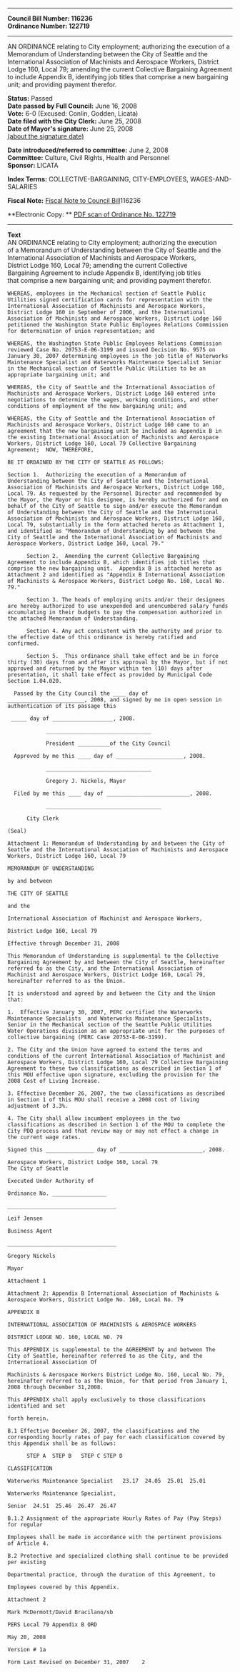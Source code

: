 * * * * *  
  
**Council Bill Number: [](#h0)[](#h2)116236**   
**Ordinance Number: 122719**  
  
* * * * *  
  
AN ORDINANCE relating to City employment; authorizing the execution of a Memorandum of Understanding between the City of Seattle and the International Association of Machinists and Aerospace Workers, District Lodge 160, Local 79; amending the current Collective Bargaining Agreement to include Appendix B, identifying job titles that comprise a new bargaining unit; and providing payment therefor.  
  
**Status:** Passed   
**Date passed by Full Council:** June 16, 2008   
**Vote:** 6-0 (Excused: Conlin, Godden, Licata)   
**Date filed with the City Clerk:** June 25, 2008   
**Date of Mayor's signature:** June 25, 2008   
[(about the signature date)](/~public/approvaldate.htm)   
  
  
**Date introduced/referred to committee:** June 2, 2008   
**Committee:** Culture, Civil Rights, Health and Personnel   
**Sponsor:** LICATA   
  
**Index Terms:** COLLECTIVE-BARGAINING, CITY-EMPLOYEES, WAGES-AND-SALARIES  
  
**Fiscal Note:** [Fiscal Note to Council Bill](http://clerk.seattle.gov/~public/fnote/116236.htm)[](#h1)[](#h3)116236  
  
**Electronic Copy: ** [PDF scan of Ordinance No. 122719](/~archives/Ordinances/Ord_122719.pdf)  
  
* * * * *  
  
**Text**  
    AN ORDINANCE relating to City employment; authorizing the execution  
    of a Memorandum of Understanding between the City of Seattle and the  
    International Association of Machinists and Aerospace Workers,  
    District Lodge 160, Local 79; amending the current Collective  
    Bargaining Agreement to include Appendix B, identifying job titles  
    that comprise a new bargaining unit; and providing payment therefor.  
  
    WHEREAS, employees in the Mechanical section of Seattle Public  
    Utilities signed certification cards for representation with the  
    International Association of Machinists and Aerospace Workers,  
    District Lodge 160 in September of 2006, and the International  
    Association of Machinists and Aerospace Workers, District Lodge 160  
    petitioned the Washington State Public Employees Relations Commission  
    for determination of union representation; and  
  
    WHEREAS, the Washington State Public Employees Relations Commission  
    reviewed Case No. 20753-E-06-3199 and issued Decision No. 9575 on  
    January 30, 2007 determining employees in the job title of Waterworks  
    Maintenance Specialist and Waterworks Maintenance Specialist Senior  
    in the Mechanical section of Seattle Public Utilities to be an  
    appropriate bargaining unit; and  
  
    WHEREAS, the City of Seattle and the International Association of  
    Machinists and Aerospace Workers, District Lodge 160 entered into  
    negotiations to determine the wages, working conditions, and other  
    conditions of employment of the new bargaining unit; and  
  
    WHEREAS, the City of Seattle and the International Association of  
    Machinists and Aerospace Workers, District Lodge 160 came to an  
    agreement that the new bargaining unit be included as Appendix B in  
    the existing International Association of Machinists and Aerospace  
    Workers, District Lodge 160, Local 79 Collective Bargaining  
    Agreement;  NOW, THEREFORE,  
  
    BE IT ORDAINED BY THE CITY OF SEATTLE AS FOLLOWS:  
  
    Section 1.  Authorizing the execution of a Memorandum of  
    Understanding between the City of Seattle and the International  
    Association of Machinists and Aerospace Workers, District Lodge 160,  
    Local 79. As requested by the Personnel Director and recommended by  
    the Mayor, the Mayor or his designee, is hereby authorized for and on  
    behalf of the City of Seattle to sign and/or execute the Memorandum  
    of Understanding between the City of Seattle and the International  
    Association of Machinists and Aerospace Workers, District Lodge 160,  
    Local 79, substantially in the form attached hereto as Attachment 1,  
    and identified as "Memorandum of Understanding by and between the  
    City of Seattle and the International Association of Machinists and  
    Aerospace Workers, District Lodge 160, Local 79."  
  
          Section 2.  Amending the current Collective Bargaining  
    Agreement to include Appendix B, which identifies job titles that  
    comprise the new bargaining unit.  Appendix B is attached hereto as  
    Attachment 2 and identified as "Appendix B International Association  
    of Machinists & Aerospace Workers, District Lodge No. 160, Local No.  
    79."  
  
          Section 3. The heads of employing units and/or their designees  
    are hereby authorized to use unexpended and unencumbered salary funds  
    accumulating in their budgets to pay the compensation authorized in  
    the attached Memorandum of Understanding.  
  
          Section 4. Any act consistent with the authority and prior to  
    the effective date of this ordinance is hereby ratified and  
    confirmed.  
  
          Section 5.  This ordinance shall take effect and be in force  
    thirty (30) days from and after its approval by the Mayor, but if not  
    approved and returned by the Mayor within ten (10) days after  
    presentation, it shall take effect as provided by Municipal Code  
    Section 1.04.020.  
  
      Passed by the City Council the ____ day of  
    ________________________, 2008, and signed by me in open session in  
    authentication of its passage this  
  
     _____ day of ___________________, 2008.  
  
                _________________________________  
  
                President __________of the City Council  
  
      Approved by me this ____ day of _____________________, 2008.  
  
                _________________________________  
  
                Gregory J. Nickels, Mayor  
  
      Filed by me this ____ day of __________________________, 2008.  
  
                ____________________________________  
  
          City Clerk  
  
    (Seal)  
  
    Attachment 1: Memorandum of Understanding by and between the City of  
    Seattle and the International Association of Machinists and Aerospace  
    Workers, District Lodge 160, Local 79  
  
    MEMORANDUM OF UNDERSTANDING  
  
    by and between  
  
    THE CITY OF SEATTLE  
  
    and the  
  
    International Association of Machinist and Aerospace Workers,  
  
    District Lodge 160, Local 79  
  
    Effective through December 31, 2008  
  
    This Memorandum of Understanding is supplemental to the Collective  
    Bargaining Agreement by and between the City of Seattle, hereinafter  
    referred to as the City, and the International Association of  
    Machinist and Aerospace Workers, District Lodge 160, Local 79,  
    hereinafter referred to as the Union.  
  
    It is understood and agreed by and between the City and the Union  
    that:  
  
    1.  Effective January 30, 2007, PERC certified the Waterworks  
    Maintenance Specialists  and Waterworks Maintenance Specialists,  
    Senior in the Mechanical section of the Seattle Public Utilities  
    Water Operations division as an appropriate unit for the purposes of  
    collective bargaining (PERC Case 20753-E-06-3199).  
  
    2. The City and the Union have agreed to extend the terms and  
    conditions of the current International Association of Machinist and  
    Aerospace Workers, District Lodge 160, Local 79 Collective Bargaining  
    Agreement to these two classifications as described in Section 1 of  
    this MOU effective upon signature, excluding the provision for the  
    2008 Cost of Living Increase.  
  
    3. Effective December 26, 2007, the two classifications as described  
    in Section 1 of this MOU shall receive a 2008 cost of living  
    adjustment of 3.3%.  
  
    4. The City shall allow incumbent employees in the two  
    classifications as described in Section 1 of the MOU to complete the  
    City PDQ process and that review may or may not effect a change in  
    the current wage rates.  
  
    Signed this _______________ day of __________________________, 2008.  
  
    Aerospace Workers, District Lodge 160, Local 79  
    The City of Seattle  
  
    Executed Under Authority of  
  
    Ordinance No. _________________  
  
    __________________________________  
  
    Leif Jensen  
  
    Business Agent  
  
    __________________________________  
  
    Gregory Nickels  
  
    Mayor  
  
    Attachment 1  
  
    Attachment 2: Appendix B International Association of Machinists &  
    Aerospace Workers, District Lodge No. 160, Local No. 79  
  
    APPENDIX B  
  
    INTERNATIONAL ASSOCIATION OF MACHINISTS & AEROSPACE WORKERS  
  
    DISTRICT LODGE NO. 160, LOCAL NO. 79  
  
    This APPENDIX is supplemental to the AGREEMENT by and between The  
    City of Seattle, hereinafter referred to as the City, and the  
    International Association Of  
  
    Machinists & Aerospace Workers District Lodge No. 160, Local No. 79,  
    hereinafter referred to as the Union, for that period from January 1,  
    2008 through December 31,2008.  
  
    This APPENDIX shall apply exclusively to those classifications  
    identified and set  
  
    forth herein.  
  
    B.1 Effective December 26, 2007, the classifications and the  
    corresponding hourly rates of pay for each classification covered by  
    this Appendix shall be as follows:  
  
          STEP A  STEP B   STEP C STEP D  
  
    CLASSIFICATION  
  
    Waterworks Maintenance Specialist   23.17  24.05  25.01  25.01  
  
    Waterworks Maintenance Specialist,  
  
    Senior  24.51  25.46  26.47  26.47  
  
    B.1.2 Assignment of the appropriate Hourly Rates of Pay (Pay Steps)  
    for regular  
  
    Employees shall be made in accordance with the pertinent provisions  
    of Article 4.  
  
    B.2 Protective and specialized clothing shall continue to be provided  
    per existing  
  
    Departmental practice, through the duration of this Agreement, to  
  
    Employees covered by this Appendix.  
  
    Attachment 2  
  
    Mark McDermott/David Bracilano/sb  
  
    PERS Local 79 Appendix B ORD  
  
    May 20, 2008  
  
    Version # 1a  
  
    Form Last Revised on December 31, 2007    2  
